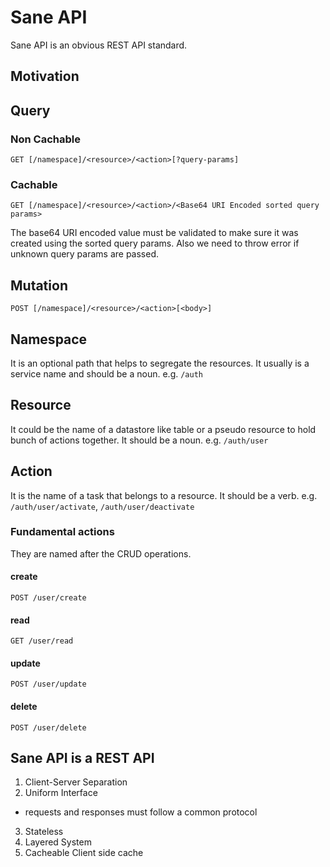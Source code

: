 # Sane API
Sane API is an obvious REST API standard.

## Motivation

## Query
### Non Cachable
```
GET [/namespace]/<resource>/<action>[?query-params]
```

### Cachable
```
GET [/namespace]/<resource>/<action>/<Base64 URI Encoded sorted query params>
```
The base64 URI encoded value must be validated to make sure it was created
using the sorted query params. Also we need to throw error if unknown query params
are passed.

## Mutation
```
POST [/namespace]/<resource>/<action>[<body>]
```
  
## Namespace
It is an optional path that helps to segregate the resources.
It usually is a service name and should be a noun.
e.g. `/auth`

## Resource
It could be the name of a datastore like table or a pseudo resource to hold bunch of actions together.
It should be a noun.
e.g. `/auth/user`

## Action
It is the name of a task that belongs to a resource.
It should be a verb.
e.g. `/auth/user/activate`, `/auth/user/deactivate`

### Fundamental actions
They are named after the CRUD operations.

#### create
```
POST /user/create
```

#### read
```
GET /user/read
```

#### update
```
POST /user/update
```

#### delete
```
POST /user/delete
```

## Sane API is a REST API
1. Client-Server Separation
2. Uniform Interface
- requests and responses must follow a common protocol
3. Stateless
4. Layered System
5. Cacheable
Client side cache
